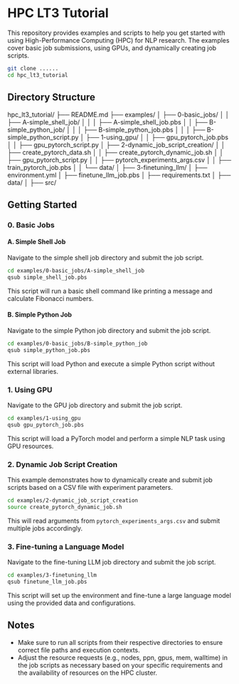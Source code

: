 # HPC LT3 Tutorial

This repository provides examples and scripts to help you get started with using High-Performance Computing (HPC) for NLP research. The examples cover basic job submissions, using GPUs, and dynamically creating job scripts.

```sh
git clone ......
cd hpc_lt3_tutorial
```

## Directory Structure

hpc_lt3_tutorial/
├── README.md
├── examples/
│   ├── 0-basic_jobs/
│   │   ├── A-simple_shell_job/
│   │   │   ├── A-simple_shell_job.pbs
│   │   ├── B-simple_python_job/
│   │   │   ├── B-simple_python_job.pbs
│   │   │   ├── B-simple_python_script.py
│   ├── 1-using_gpu/
│   │   ├── gpu_pytorch_job.pbs
│   │   ├── gpu_pytorch_script.py
│   ├── 2-dynamic_job_script_creation/
│   │   ├── create_pytorch_data.sh
│   │   ├── create_pytorch_dynamic_job.sh
│   │   ├── gpu_pytorch_script.py
│   │   ├── pytorch_experiments_args.csv
│   │   ├── train_pytorch_job.pbs
│   │   └── data/
│   ├── 3-finetuning_llm/
│       ├── environment.yml
│       ├── finetune_llm_job.pbs
│       ├── requirements.txt
│       ├── data/
│       ├── src/

## Getting Started

### 0. Basic Jobs

#### A. Simple Shell Job

Navigate to the simple shell job directory and submit the job script.

```sh
cd examples/0-basic_jobs/A-simple_shell_job
qsub simple_shell_job.pbs
```

This script will run a basic shell command like printing a message and calculate Fibonacci numbers.

#### B. Simple Python Job

Navigate to the simple Python job directory and submit the job script.

```sh
cd examples/0-basic_jobs/B-simple_python_job
qsub simple_python_job.pbs
```

This script will load Python and execute a simple Python script without external libraries.

### 1. Using GPU

Navigate to the GPU job directory and submit the job script.

```sh
cd examples/1-using_gpu
qsub gpu_pytorch_job.pbs
```

This script will load a PyTorch model and perform a simple NLP task using GPU resources.

### 2. Dynamic Job Script Creation

This example demonstrates how to dynamically create and submit job scripts based on a CSV file with experiment parameters.

```sh
cd examples/2-dynamic_job_script_creation
source create_pytorch_dynamic_job.sh
```

This will read arguments from `pytorch_experiments_args.csv` and submit multiple jobs accordingly.

### 3. Fine-tuning a Language Model

Navigate to the fine-tuning LLM job directory and submit the job script.

```sh
cd examples/3-finetuning_llm
qsub finetune_llm_job.pbs
```

This script will set up the environment and fine-tune a large language model using the provided data and configurations.

## Notes

- Make sure to run all scripts from their respective directories to ensure correct file paths and execution contexts.
- Adjust the resource requests (e.g., nodes, ppn, gpus, mem, walltime) in the job scripts as necessary based on your specific requirements and the availability of resources on the HPC cluster.